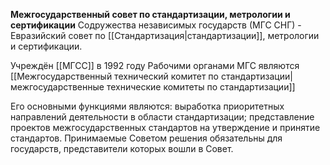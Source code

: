 **Межгосударственный совет по стандартизации, метрологии и сертификации** Содружества независимых государств (МГС СНГ) - Евразийский совет по [[Стандартизация|стандартизации]], метрологии и сертификации.

Учреждён [[МГСС]] в 1992 году
Рабочими органами МГС являются [[Межгосударственный технический комитет по стандартизации|межгосударственные технические комитеты по стандартизации]]

Его основными функциями являются: выработка приоритетных направлений деятельности в области стандартизации; представление проектов межгосударственных стандартов на утверждение и принятие стандартов. Принимаемые Советом решения обязательны для государств, представители которых вошли в Совет.